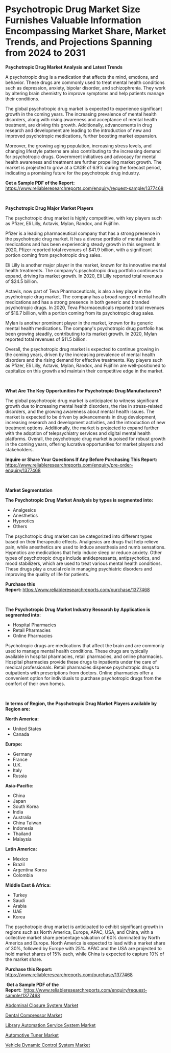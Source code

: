 <p><h1>Psychotropic Drug Market Size Furnishes Valuable Information Encompassing Market Share, Market Trends, and Projections Spanning from 2024 to 2031</h1></p><p><strong>Psychotropic Drug Market Analysis and Latest Trends</strong></p>
<p><p>A psychotropic drug is a medication that affects the mind, emotions, and behavior. These drugs are commonly used to treat mental health conditions such as depression, anxiety, bipolar disorder, and schizophrenia. They work by altering brain chemistry to improve symptoms and help patients manage their conditions.</p><p>The global psychotropic drug market is expected to experience significant growth in the coming years. The increasing prevalence of mental health disorders, along with rising awareness and acceptance of mental health treatment, are driving this growth. Additionally, advancements in drug research and development are leading to the introduction of new and improved psychotropic medications, further boosting market expansion.</p><p>Moreover, the growing aging population, increasing stress levels, and changing lifestyle patterns are also contributing to the increasing demand for psychotropic drugs. Government initiatives and advocacy for mental health awareness and treatment are further propelling market growth. The market is projected to grow at a CAGR of 6.9% during the forecast period, indicating a promising future for the psychotropic drug industry.</p></p>
<p><strong>Get a Sample PDF of the Report:&nbsp;</strong> <a href="https://www.reliableresearchreports.com/enquiry/request-sample/1377468">https://www.reliableresearchreports.com/enquiry/request-sample/1377468</a></p>
<p>&nbsp;</p>
<p><strong>Psychotropic Drug Major Market Players</strong></p>
<p><p>The psychotropic drug market is highly competitive, with key players such as Pfizer, Eli Lilly, Actavis, Mylan, Randox, and Fujifilm. </p><p>Pfizer is a leading pharmaceutical company that has a strong presence in the psychotropic drug market. It has a diverse portfolio of mental health medications and has been experiencing steady growth in this segment. In 2020, Pfizer reported total revenues of $41.9 billion, with a significant portion coming from psychotropic drug sales.</p><p>Eli Lilly is another major player in the market, known for its innovative mental health treatments. The company's psychotropic drug portfolio continues to expand, driving its market growth. In 2020, Eli Lilly reported total revenues of $24.5 billion.</p><p>Actavis, now part of Teva Pharmaceuticals, is also a key player in the psychotropic drug market. The company has a broad range of mental health medications and has a strong presence in both generic and branded psychotropic drugs. In 2020, Teva Pharmaceuticals reported total revenues of $16.7 billion, with a portion coming from its psychotropic drug sales.</p><p>Mylan is another prominent player in the market, known for its generic mental health medications. The company's psychotropic drug portfolio has been growing steadily, contributing to its market growth. In 2020, Mylan reported total revenues of $11.5 billion.</p><p>Overall, the psychotropic drug market is expected to continue growing in the coming years, driven by the increasing prevalence of mental health disorders and the rising demand for effective treatments. Key players such as Pfizer, Eli Lilly, Actavis, Mylan, Randox, and Fujifilm are well-positioned to capitalize on this growth and maintain their competitive edge in the market.</p></p>
<p>&nbsp;</p>
<p><strong>What Are The Key Opportunities For Psychotropic Drug Manufacturers?</strong></p>
<p><p>The global psychotropic drug market is anticipated to witness significant growth due to increasing mental health disorders, the rise in stress-related disorders, and the growing awareness about mental health issues. The market is expected to be driven by advancements in drug development, increasing research and development activities, and the introduction of new treatment options. Additionally, the market is projected to expand further with the adoption of telepsychiatry services and digital mental health platforms. Overall, the psychotropic drug market is poised for robust growth in the coming years, offering lucrative opportunities for market players and stakeholders.</p></p>
<p><strong>Inquire or Share Your Questions If Any Before Purchasing This Report:</strong> <a href="https://www.reliableresearchreports.com/enquiry/pre-order-enquiry/1377468">https://www.reliableresearchreports.com/enquiry/pre-order-enquiry/1377468</a></p>
<p>&nbsp;</p>
<p><strong>Market Segmentation</strong></p>
<p><strong>The Psychotropic Drug Market Analysis by types is segmented into:</strong></p>
<p><ul><li>Analgesics</li><li>Anesthetics</li><li>Hypnotics</li><li>Others</li></ul></p>
<p><p>The psychotropic drug market can be categorized into different types based on their therapeutic effects. Analgesics are drugs that help relieve pain, while anesthetics are used to induce anesthesia and numb sensations. Hypnotics are medications that help induce sleep or reduce anxiety. Other types of psychotropic drugs include antidepressants, antipsychotics, and mood stabilizers, which are used to treat various mental health conditions. These drugs play a crucial role in managing psychiatric disorders and improving the quality of life for patients.</p></p>
<p><strong>Purchase this Report:&nbsp;</strong><a href="https://www.reliableresearchreports.com/purchase/1377468">https://www.reliableresearchreports.com/purchase/1377468</a></p>
<p>&nbsp;</p>
<p><strong>The Psychotropic Drug Market Industry Research by Application is segmented into:</strong></p>
<p><ul><li>Hospital Pharmacies</li><li>Retail Pharmacies</li><li>Online Pharmacies</li></ul></p>
<p><p>Psychotropic drugs are medications that affect the brain and are commonly used to manage mental health conditions. These drugs are typically available in hospital pharmacies, retail pharmacies, and online pharmacies. Hospital pharmacies provide these drugs to inpatients under the care of medical professionals. Retail pharmacies dispense psychotropic drugs to outpatients with prescriptions from doctors. Online pharmacies offer a convenient option for individuals to purchase psychotropic drugs from the comfort of their own homes.</p></p>
<p>&nbsp;</p>
<p><strong>In terms of Region, the Psychotropic Drug Market Players available by Region are:</strong></p>
<p>
    <p> <strong> North America: </strong>
        <ul>
            <li>United States</li>
            <li>Canada</li>
        </ul>
        </p> 
    <p> <strong> Europe: </strong>
        <ul>
            <li>Germany</li>
            <li>France</li>
            <li>U.K.</li>
            <li>Italy</li>
            <li>Russia</li>
        </ul>
        </p> 
    <p> <strong> Asia-Pacific: </strong>
        <ul>
            <li>China</li>
            <li>Japan</li>
            <li>South Korea</li>
            <li>India</li>
            <li>Australia</li>
            <li>China Taiwan</li>
            <li>Indonesia</li>
            <li>Thailand</li>
            <li>Malaysia</li>
        </ul>
        </p> 
    <p> <strong> Latin America: </strong>
        <ul>
            <li>Mexico</li>
            <li>Brazil</li>
            <li>Argentina Korea</li>
            <li>Colombia</li>
        </ul>
        </p> 
    <p> <strong> Middle East & Africa: </strong>
        <ul>
            <li>Turkey</li>
            <li>Saudi</li>
            <li>Arabia</li>
            <li>UAE</li>
            <li>Korea</li>
        </ul>
    </p>
    </p>
<p><p>The psychotropic drug market is anticipated to exhibit significant growth in regions such as North America, Europe, APAC, USA, and China, with a collective market share percentage valuation of 60% dominated by North America and Europe. North America is expected to lead with a market share of 30%, followed by Europe with 25%. APAC and the USA are projected to hold market shares of 15% each, while China is expected to capture 10% of the market share.</p></p>
<p><strong>Purchase this Report: </strong><a href="https://www.reliableresearchreports.com/purchase/1377468">https://www.reliableresearchreports.com/purchase/1377468</a></p>
<p>&nbsp;<strong>Get a Sample PDF of the Report:&nbsp;&nbsp;</strong><a href="https://www.reliableresearchreports.com/enquiry/request-sample/1377468">https://www.reliableresearchreports.com/enquiry/request-sample/1377468</a></p>
<p><strong></strong></p>
<p><p><a href="https://github.com/mharielmesa/Market-Research-Report-List-2/blob/main/abdominal-closure-system-market.md">Abdominal Closure System Market</a></p><p><a href="https://funky-papaya-cf4.notion.site/Insights-into-Dental-Compressor-Market-Size-Analysing-Market-Share-Trends-and-Growth-from-2024-to-456d8f59aa3d4df2be7283cc055b590b">Dental Compressor Market</a></p><p><a href="https://picayune-night-cbd.notion.site/Library-Automation-Service-System-Market-Size-Furnishes-Valuable-Information-Encompassing-Market-Sha-843c94aafda74e139faed46bf9da36be">Library Automation Service System Market</a></p><p><a href="https://view.publitas.com/reportprime-1/global-automotive-tuner-market-size-and-market-trends-insights-and-projections-from-2024-to-2031/">Automotive Tuner Market</a></p><p><a href="https://view.publitas.com/reportprime-1/vehicle-dynamic-control-system-market-size-global-industry-overview-market-segmentation-and-forecast-2024-to-2031/">Vehicle Dynamic Control System Market</a></p></p>